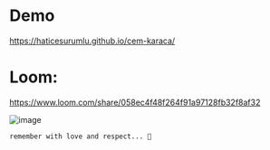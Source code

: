 
# Demo



https://haticesurumlu.github.io/cem-karaca/




# Loom: 
https://www.loom.com/share/058ec4f48f264f91a97128fb32f8af32


![image](https://user-images.githubusercontent.com/71832100/214418519-dcf4b947-68b9-4eb8-8cf4-890a2ea60735.png)

	remember with love and respect... 💖
